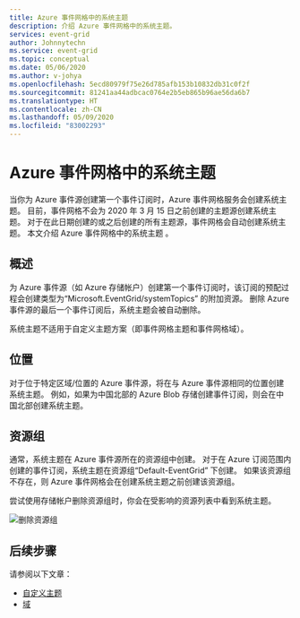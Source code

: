 ```yaml
---
title: Azure 事件网格中的系统主题
description: 介绍 Azure 事件网格中的系统主题。
services: event-grid
author: Johnnytechn
ms.service: event-grid
ms.topic: conceptual
ms.date: 05/06/2020
ms.author: v-johya
ms.openlocfilehash: 5ecd80979f75e26d785afb153b10832db31c0f2f
ms.sourcegitcommit: 81241aa44adbcac0764e2b5eb865b96ae56da6b7
ms.translationtype: HT
ms.contentlocale: zh-CN
ms.lasthandoff: 05/09/2020
ms.locfileid: "83002293"
---
```

# <a name="system-topics-in-azure-event-grid"></a>Azure 事件网格中的系统主题
当你为 Azure 事件源创建第一个事件订阅时，Azure 事件网格服务会创建系统主题。 目前，事件网格不会为 2020 年 3 月 15 日之前创建的主题源创建系统主题。 对于在此日期创建的或之后创建的所有主题源，事件网格会自动创建系统主题。 本文介绍 Azure 事件网格中的系统主题  。

## <a name="overview"></a>概述
为 Azure 事件源（如 Azure 存储帐户）创建第一个事件订阅时，该订阅的预配过程会创建类型为“Microsoft.EventGrid/systemTopics”  的附加资源。 删除 Azure 事件源的最后一个事件订阅后，系统主题会被自动删除。

系统主题不适用于自定义主题方案（即事件网格主题和事件网格域）。 

## <a name="location"></a>位置
对于位于特定区域/位置的 Azure 事件源，将在与 Azure 事件源相同的位置创建系统主题。 例如，如果为中国北部的 Azure Blob 存储创建事件订阅，则会在中国北部创建系统主题。 

## <a name="resource-group"></a>资源组 
通常，系统主题在 Azure 事件源所在的资源组中创建。 对于在 Azure 订阅范围内创建的事件订阅，系统主题在资源组“Default-EventGrid”  下创建。 如果该资源组不存在，则 Azure 事件网格会在创建系统主题之前创建该资源组。 

尝试使用存储帐户删除资源组时，你会在受影响的资源列表中看到系统主题。  

![删除资源组](./media/system-topics/delete-resource-group.png)

## <a name="next-steps"></a>后续步骤
请参阅以下文章： 

- [自定义主题](custom-topics.md)
- [域](event-domains.md)

